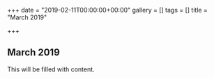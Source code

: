 +++
date = "2019-02-11T00:00:00+00:00"
gallery = []
tags = []
title = "March 2019"

+++
## March 2019

This will be filled with content.